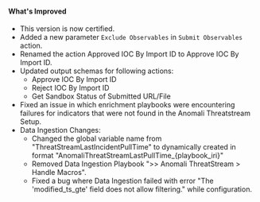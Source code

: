 #### What's Improved
- This version is now certified. 
- Added a new parameter `Exclude Observables` in `Submit Observables` action.
- Renamed the action Approved IOC By Import ID to Approve IOC By Import ID. 
- Updated output schemas for following actions:
  - Approve IOC By Import ID
  - Reject IOC By Import ID
  - Get Sandbox Status of Submitted URL/File 
- Fixed an issue in which enrichment playbooks were encountering failures for indicators that were not found in the Anomali Threatstream Setup.
- Data Ingestion Changes: 
	- Changed the global variable name from "ThreatStreamLastIncidentPullTime" to dynamically created in format "AnomaliThreatStreamLastPullTime_{playbook_iri}"
	- Removed Data Ingestion Playbook ">> Anomali ThreatStream > Handle Macros".
	- Fixed a bug where Data Ingestion failed with error "The 'modified_ts_gte' field does not allow filtering." while configuration.
